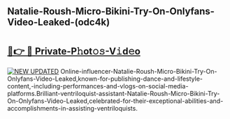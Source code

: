 ## Natalie-Roush-Micro-Bikini-Try-On-Onlyfans-Video-Leaked-(odc4k)


# <h2><a href="https://mediaupload.pro?-19M">🔗👉 🔴 Private-P𝚑ot𝚘𝚜-V𝚒d𝚎o</a></h2>

[![NEW UPDATED](https://i.imgur.com/0qMVB7G.gif)](https://mediaupload.pro?-19M)
Online-influencer-Natalie-Roush-Micro-Bikini-Try-On-Onlyfans-Video-Leaked,known-for-publishing-dance-and-lifestyle-content,-including-performances-and-vlogs-on-social-media-platforms.Brilliant-ventriloquist-assistant-Natalie-Roush-Micro-Bikini-Try-On-Onlyfans-Video-Leaked,celebrated-for-their-exceptional-abilities-and-accomplishments-in-assisting-ventriloquists.  